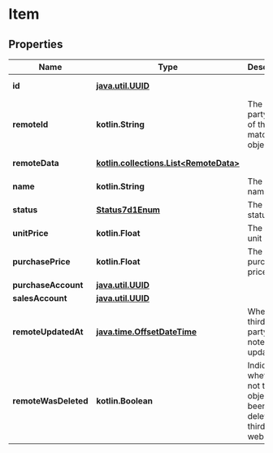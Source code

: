 
# Item

## Properties
Name | Type | Description | Notes
------------ | ------------- | ------------- | -------------
**id** | [**java.util.UUID**](java.util.UUID.md) |  |  [optional] [readonly]
**remoteId** | **kotlin.String** | The third-party API ID of the matching object. |  [optional]
**remoteData** | [**kotlin.collections.List&lt;RemoteData&gt;**](RemoteData.md) |  |  [optional] [readonly]
**name** | **kotlin.String** | The item&#39;s name. |  [optional]
**status** | [**Status7d1Enum**](Status7d1Enum.md) | The item&#39;s status. |  [optional]
**unitPrice** | **kotlin.Float** | The item&#39;s unit price. |  [optional]
**purchasePrice** | **kotlin.Float** | The item&#39;s purchase price. |  [optional]
**purchaseAccount** | [**java.util.UUID**](java.util.UUID.md) |  |  [optional]
**salesAccount** | [**java.util.UUID**](java.util.UUID.md) |  |  [optional]
**remoteUpdatedAt** | [**java.time.OffsetDateTime**](java.time.OffsetDateTime.md) | When the third party&#39;s item note was updated. |  [optional]
**remoteWasDeleted** | **kotlin.Boolean** | Indicates whether or not this object has been deleted by third party webhooks. |  [optional] [readonly]



